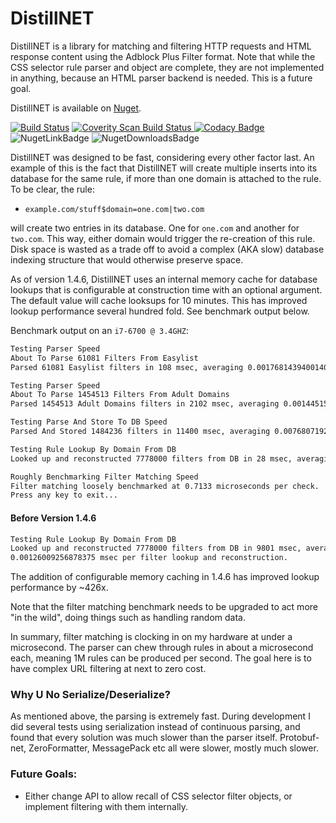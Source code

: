 # DistillNET
DistillNET is a library for matching and filtering HTTP requests and HTML response content using the Adblock Plus Filter format. Note that while the CSS selector rule parser and object are complete, they are not implemented in anything, because an HTML parser backend is needed. This is a future goal.

DistillNET is available on [Nuget](https://www.nuget.org/packages/DistillNET/).

[![Build Status](https://travis-ci.org/TechnikEmpire/DistillNET.svg?branch=master)](https://travis-ci.org/TechnikEmpire/DistillNET)
<a href="https://scan.coverity.com/projects/technikempire-distillnet">
  <img alt="Coverity Scan Build Status"
       src="https://scan.coverity.com/projects/15516/badge.svg"/>
</a>
[![Codacy Badge](https://api.codacy.com/project/badge/Grade/96bdb91a10a94bb7b47cdb9f5a0b14d4)](https://www.codacy.com/app/TechnikEmpire/DistillNET?utm_source=github.com&amp;utm_medium=referral&amp;utm_content=TechnikEmpire/DistillNET&amp;utm_campaign=Badge_Grade)
![NugetLinkBadge](https://img.shields.io/nuget/v/DistillNET.svg)
![NugetDownloadsBadge](https://img.shields.io/nuget/dt/DistillNET.svg)  



DistillNET was designed to be fast, considering every other factor last. An example of this is the fact that DistillNET will create multiple inserts into its database for the same rule, if more than one domain is attached to the rule. To be clear, the rule:

 - `example.com/stuff$domain=one.com|two.com` 

will create two entries in its database. One for `one.com` and another for `two.com`. This way, either domain would trigger the re-creation of this rule. Disk space is wasted as a trade off to avoid a complex (AKA slow) database indexing structure that would otherwise preserve space.

As of version 1.4.6, DistillNET uses an internal memory cache for database lookups that is configurable at construction time with an optional argument. The default value will cache looksups for 10 minutes. This has improved lookup performance several hundred fold. See benchmark output below.

Benchmark output on an `i7-6700 @ 3.4GHZ`:  

```bash
Testing Parser Speed
About To Parse 61081 Filters From Easylist
Parsed 61081 Easylist filters in 108 msec, averaging 0.00176814394001408 msec per filter.

Testing Parser Speed
About To Parse 1454513 Filters From Adult Domains
Parsed 1454513 Adult Domains filters in 2102 msec, averaging 0.00144515724507103 msec per filter.

Testing Parse And Store To DB Speed
Parsed And Stored 1484236 filters in 11400 msec, averaging 0.00768071923871945 msec per filter.

Testing Rule Lookup By Domain From DB
Looked up and reconstructed 7778000 filters from DB in 28 msec, averaging 0.028 msec per lookup and 3.59989714579583E-06 msec per filter lookup and reconstruction.

Roughly Benchmarking Filter Matching Speed
Filter matching loosely benchmarked at 0.7133 microseconds per check.
Press any key to exit...
```
#### Before Version 1.4.6
```bash
Testing Rule Lookup By Domain From DB
Looked up and reconstructed 7778000 filters from DB in 9801 msec, averaging 9.801 msec per lookup and 
0.00126009256878375 msec per filter lookup and reconstruction.
```

The addition of configurable memory caching in 1.4.6 has improved lookup performance by ~426x.

Note that the filter matching benchmark needs to be upgraded to act more "in the wild", doing things such as handling random data. 

In summary, filter matching is clocking in on my hardware at under a microsecond. The parser can chew through rules in about a microsecond each, meaning 1M rules can be produced per second. The goal here is to have complex URL filtering at next to zero cost.

### Why U No Serialize/Deserialize?
As mentioned above, the parsing is extremely fast. During development I did several tests using serialization instead of continuous parsing, and found that every solution was much slower than the parser itself. Protobuf-net, ZeroFormatter, MessagePack etc all were slower, mostly much slower.

### Future Goals:
 - Either change API to allow recall of CSS selector filter objects, or implement filtering with them internally.
